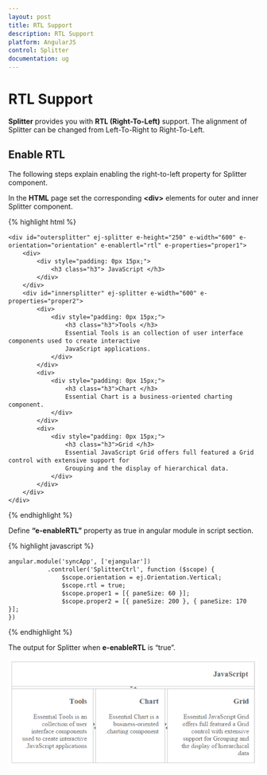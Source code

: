 ```yaml
---
layout: post
title: RTL Support
description: RTL Support
platform: AngularJS
control: Splitter
documentation: ug
---
```


# RTL Support

**Splitter** provides you with **RTL (Right-To-Left)** support. The alignment of Splitter can be changed from Left-To-Right to Right-To-Left.

## Enable RTL

The following steps explain enabling the right-to-left property for Splitter component.

In the **HTML** page set the corresponding **&lt;div&gt;** elements for outer and inner Splitter component.


{% highlight html %}

        
    <div id="outersplitter" ej-splitter e-height="250" e-width="600" e-orientation="orientation" e-enablertl="rtl" e-properties="proper1">
        <div>
            <div style="padding: 0px 15px;">
                <h3 class="h3"> JavaScript </h3>
            </div>
        </div>
        <div id="innersplitter" ej-splitter e-width="600" e-properties="proper2">
            <div>
                <div style="padding: 0px 15px;">
                    <h3 class="h3">Tools </h3>
                    Essential Tools is an collection of user interface components used to create interactive
                    JavaScript applications.
                </div>
            </div>
            <div>
                <div style="padding: 0px 15px;">
                    <h3 class="h3">Chart </h3>
                    Essential Chart is a business-oriented charting component.
                </div>
            </div>
            <div>
                <div style="padding: 0px 15px;">
                    <h3 class="h3">Grid </h3>
                    Essential JavaScript Grid offers full featured a Grid control with extensive support for
                    Grouping and the display of hierarchical data.
                </div>
            </div>
        </div>
    </div>

{% endhighlight %}

Define **“e-enableRTL”** property as true in angular module in script section.

{% highlight javascript %}

       
    angular.module('syncApp', ['ejangular'])
               .controller('SplitterCtrl', function ($scope) {
                   $scope.orientation = ej.Orientation.Vertical;
                   $scope.rtl = true;
                   $scope.proper1 = [{ paneSize: 60 }];
                   $scope.proper2 = [{ paneSize: 200 }, { paneSize: 170 }];
    })

{% endhighlight %}

The output for Splitter when **e-enableRTL** is “true”.

![](RTL-Support_images\RTL-Support_img1.png) 

